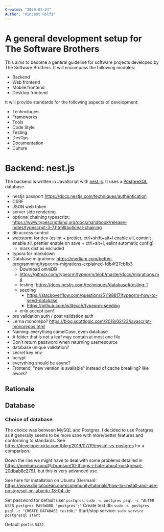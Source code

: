 ```yaml
---
Created: "2020-07-24"
Author: "Vincent Rolfs"
---
```


# A general development setup for The Software Brothers

This aims to become a general guideline for software projects developed by The Software Brothers. It will encompass the following modules:

- Backend
- Web frontend
- Mobile frontend
- Desktop frontend

It will provide standards for the following aspects of development:

- Technologies
- Frameworks
- Tools
- Code Style
- Testing
- DevOps
- Documentation
- Culture

# Backend: nest.js
The backend is written in JavaScript with [nest.js](https://nestjs.com/). It uses a [PostgreSQL](https://www.postgresql.org/) database.

- nestjs passport https://docs.nestjs.com/techniques/authentication
- CSRF
- JSON web token
- server side rendering
- optional chaining typescript: https://www.typescriptlang.org/docs/handbook/release-notes/typescript-3-7.html#optional-chaining
- db access control
- webstorm for dev (eslint + prettier, ctrl+shift+alt+l enable all, commit enable all, prettier enable on save + ctrl+alt+l, eslint automatic config)
	- mark dist as excluded 
- typora for markdown
- Database migrations: https://medium.com/better-programming/typeorm-migrations-explained-fdb4f27cb1b3
  - Download omniDB
  - https://github.com/typeorm/typeorm/blob/master/docs/migrations.md
  - testing: https://docs.nestjs.com/techniques/database#testing-1
  - seeding
      - https://stackoverflow.com/questions/51198817/typeorm-how-to-seed-database
      - https://github.com/w3tecch/typeorm-seeding
  - only accept json!
- pre validation auth / post validation auth
- Lerna monorepo? https://blog.scottlogic.com/2018/02/23/javascript-monorepos.html
- Naming: everything camelCase, even database
- A folder that is not a leaf may contain at most one file
- Don't return password when returning userresource
- database unique validation?
- secret key env
- bcrypt
- everything should be async?
- Frontend: "new version is available" instead of cache breaking? like awork?

## Rationale

## Database

### Choice of database
The choice was between MySQL and Postgres. I decided to use Postgres, as it generally seems to be more sane with more/better features and conforming to standards. See https://developer.okta.com/blog/2019/07/19/mysql-vs-postgres for a comparison.

Down the line we might have to deal with some problems detailed in https://medium.com/@rbranson/10-things-i-hate-about-postgresql-20dbab8c2791, but this is very advanced use.

See here for installation on Ubuntu (German): https://www.digitalocean.com/community/tutorials/how-to-install-and-use-postgresql-on-ubuntu-18-04-de

Set password for default user `postgres`:
`sudo -u postgres psql -c "ALTER USER postgres PASSWORD 'postgres';"`
Create test db:
`sudo -u postgres psql -c "CREATE DATABASE testdb;"`
Start/stop service:
`sudo service postgresql start`

Default port is `5432`.

